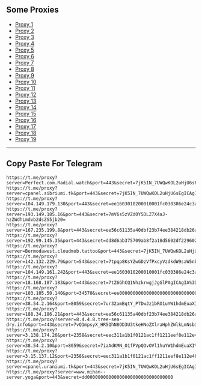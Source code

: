 Some Proxies
---
- [Proxy 1](https://t.me/proxy?server=Perfect.com.Radial.watch&port=443&secret=7jK5IN_7UWQwKOL2uHjU6sF3d3cuZ29vZ2xlLnNob3A)
- [Proxy 2](https://t.me/proxy?server=cpanel.sibriumi.tk&port=443&secret=7jK5IN_7UWQwKOL2uHjU6sEgICAgICAgICAgICAgICA)
- [Proxy 3](https://t.me/proxy?server=104.149.179.130&port=443&secret=ee1603010200010001fc030386e24c3add4d592e6952616e43656c6c2e4b6f73)
- [Proxy 4](https://t.me/proxy?server=193.149.185.16&port=443&secret=7mV6s5zVZd0Y5DLZ7X4aJ-hzZWdhLmdvb2dsZS5jb20=)
- [Proxy 5](https://t.me/proxy?server=167.235.199.8&port=443&secret=ee56c61135a40dbf23b74ee384218db26a756b2e73706f7274732e7961686f6f2e636f6d)
- [Proxy 6](https://t.me/proxy?server=192.99.145.35&port=443&secret=dd8d6ab375709ab8f2a18d5602df229602732e636f6d)
- [Proxy 7](https://t.me/proxy?server=Bermodawest.cloudmob.tattoo&port=443&secret=7jK5IN_7UWQwKOL2uHjU6sF3d3cuZ29vZ2xlLnNob3A)
- [Proxy 8](https://t.me/proxy?server=142.132.229.79&port=543&secret=7tpqp8KsYZwGDzVfPxcyVzdkdW9saW5nby5jb20=)
- [Proxy 9](https://t.me/proxy?server=104.149.161.242&port=443&secret=ee1603010200010001fc030386e24c3add4d592e6952616e43656c6c2e4b6f73)
- [Proxy 10](https://t.me/proxy?server=18.168.187.183&port=443&secret=7tZ6GhCQ1NhzkrwgjJgGlPAgICAgIA%3D%3D)
- [Proxy 11](https://t.me/proxy?server=103.105.50.140&port=34570&secret=ee000000000000000000000000000000006d79736f6e2e64756f6c696e676f2e636f6d)
- [Proxy 12](https://t.me/proxy?server=38.54.2.164&port=8059&secret=7ur32amBqtY_P7DwJz1bRO1uYW1hdmEuaXI%3D)
- [Proxy 13](https://t.me/proxy?server=188.34.186.21&port=443&secret=ee56c61135a40dbf23b74ee384218db26a756b2e73706f7274732e7961686f6f2e636f6d)
- [Proxy 14](https://t.me/proxy?server=8.4.4.8.tree-sea-dry.info&port=443&secret=7vQ1mpsyX_HR5QhN8OD3U3tkeHNoZXlraHphZWlkLmNsb3VkZnJvbnQubmV0)
- [Proxy 15](https://t.me/proxy?server=3.138.174.26&port=2358&secret=eec311a1b1f0121ac1ff1211eef8e112e4636f64652e676f6f676c652e636f6d)
- [Proxy 16](https://t.me/proxy?server=38.54.2.10&port=8059&secret=7iaAdKMN_O1fPVpQOvOVl1huYW1hdmEuaXI%3D)
- [Proxy 17](https://t.me/proxy?server=3.15.137.12&port=2358&secret=eec311a1b1f0121ac1ff1211eef8e112e4636f64652e676f6f676c652e636f6d)
- [Proxy 18](https://t.me/proxy?server=cpanel.uraniumi.tk&port=443&secret=7jK5IN_7UWQwKOL2uHjU6sEgICAgICAgICAgICAgICA)
- [Proxy 19](https://t.me/proxy?server=www.mihan--server.yoga&port=443&secret=dd00000000000000000000000000000000)
---
Copy Paste For Telegram
---
```
https://t.me/proxy?server=Perfect.com.Radial.watch&port=443&secret=7jK5IN_7UWQwKOL2uHjU6sF3d3cuZ29vZ2xlLnNob3A
https://t.me/proxy?server=cpanel.sibriumi.tk&port=443&secret=7jK5IN_7UWQwKOL2uHjU6sEgICAgICAgICAgICAgICA
https://t.me/proxy?server=104.149.179.130&port=443&secret=ee1603010200010001fc030386e24c3add4d592e6952616e43656c6c2e4b6f73
https://t.me/proxy?server=193.149.185.16&port=443&secret=7mV6s5zVZd0Y5DLZ7X4aJ-hzZWdhLmdvb2dsZS5jb20=
https://t.me/proxy?server=167.235.199.8&port=443&secret=ee56c61135a40dbf23b74ee384218db26a756b2e73706f7274732e7961686f6f2e636f6d
https://t.me/proxy?server=192.99.145.35&port=443&secret=dd8d6ab375709ab8f2a18d5602df229602732e636f6d
https://t.me/proxy?server=Bermodawest.cloudmob.tattoo&port=443&secret=7jK5IN_7UWQwKOL2uHjU6sF3d3cuZ29vZ2xlLnNob3A
https://t.me/proxy?server=142.132.229.79&port=543&secret=7tpqp8KsYZwGDzVfPxcyVzdkdW9saW5nby5jb20=
https://t.me/proxy?server=104.149.161.242&port=443&secret=ee1603010200010001fc030386e24c3add4d592e6952616e43656c6c2e4b6f73
https://t.me/proxy?server=18.168.187.183&port=443&secret=7tZ6GhCQ1NhzkrwgjJgGlPAgICAgIA%3D%3D
https://t.me/proxy?server=103.105.50.140&port=34570&secret=ee000000000000000000000000000000006d79736f6e2e64756f6c696e676f2e636f6d
https://t.me/proxy?server=38.54.2.164&port=8059&secret=7ur32amBqtY_P7DwJz1bRO1uYW1hdmEuaXI%3D
https://t.me/proxy?server=188.34.186.21&port=443&secret=ee56c61135a40dbf23b74ee384218db26a756b2e73706f7274732e7961686f6f2e636f6d
https://t.me/proxy?server=8.4.4.8.tree-sea-dry.info&port=443&secret=7vQ1mpsyX_HR5QhN8OD3U3tkeHNoZXlraHphZWlkLmNsb3VkZnJvbnQubmV0
https://t.me/proxy?server=3.138.174.26&port=2358&secret=eec311a1b1f0121ac1ff1211eef8e112e4636f64652e676f6f676c652e636f6d
https://t.me/proxy?server=38.54.2.10&port=8059&secret=7iaAdKMN_O1fPVpQOvOVl1huYW1hdmEuaXI%3D
https://t.me/proxy?server=3.15.137.12&port=2358&secret=eec311a1b1f0121ac1ff1211eef8e112e4636f64652e676f6f676c652e636f6d
https://t.me/proxy?server=cpanel.uraniumi.tk&port=443&secret=7jK5IN_7UWQwKOL2uHjU6sEgICAgICAgICAgICAgICA
https://t.me/proxy?server=www.mihan--server.yoga&port=443&secret=dd00000000000000000000000000000000
```